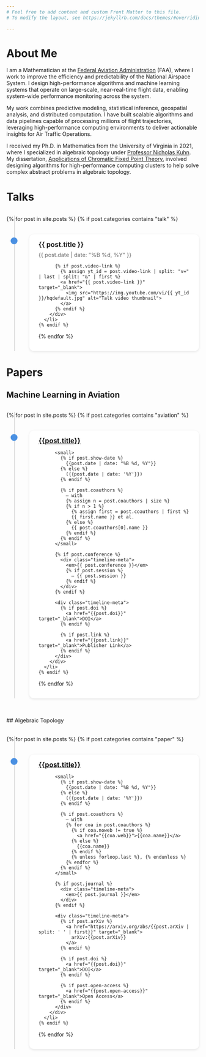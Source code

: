 ```yaml
---
# Feel free to add content and custom Front Matter to this file.
# To modify the layout, see https://jekyllrb.com/docs/themes/#overriding-theme-defaults

---
```


# About Me

I am a Mathematician at the [Federal Aviation Administration](https://www.faa.gov/) (FAA), where I work to improve the efficiency and predictability of the National Airspace System. I design high-performance algorithms and machine learning systems that operate on large-scale, near-real-time flight data, enabling system-wide performance monitoring across the system.  

My work combines predictive modeling, statistical inference, geospatial analysis, and distributed computation. I have built scalable algorithms and data pipelines capable of processing millions of flight trajectories, leveraging high-performance computing environments to deliver actionable insights for Air Traffic Operations.  

I received my Ph.D. in Mathematics from the University of Virginia in 2021, where I specialized in algebraic topology under [Professor Nicholas Kuhn](https://uva.theopenscholar.com/nick-kuhn). My dissertation, [Applications of Chromatic Fixed Point Theory](https://doi.org/10.18130/3h64-wv15), involved designing algorithms for high-performance computing clusters to help solve complex abstract problems in algebraic topology. 

# Talks

<style>
.timeline {
  position: relative;
  margin: 2rem auto;
  padding: 0;
  max-width: 700px;
  list-style: none;
}

.timeline::before {
  content: '';
  position: absolute;
  left: 20px;
  top: 0;
  bottom: 0;
  width: 3px;
  background: #e0e0e0;
}

.timeline-item {
  position: relative;
  margin: 2rem 0;
  padding-left: 60px;
}

.timeline-item::before {
  content: '';
  position: absolute;
  left: 11px;
  top: 0.6em;
  width: 18px;
  height: 18px;
  border-radius: 50%;
  background: #4a90e2;
}

.timeline-content {
  background: #fff;
  padding: 1rem 1.5rem;
  border-radius: 0.75rem;
  box-shadow: 0 2px 6px rgba(0,0,0,0.1);
}

.timeline-content h3 {
  margin: 0 0 0.5rem;
  font-size: 1.1rem;
}

.timeline-content small {
  color: #666;
  font-size: 0.9rem;
  display: block;
  margin-bottom: 0.5rem;
}

.timeline-content img {
  max-width: 100%;
  border-radius: 0.5rem;
  margin-top: 0.5rem;
  transition: transform 0.2s ease-in-out;
}

.timeline-content img:hover {
  transform: scale(1.02);
}
</style>

<ul class="timeline">
  {% for post in site.posts %}
    {% if post.categories contains "talk" %}
      <li class="timeline-item">
        <div class="timeline-content">
          <h3>{{ post.title }}</h3>
          <small>{{ post.date | date: "%B %d, %Y" }}</small>

          {% if post.video-link %}
            {% assign yt_id = post.video-link | split: "v=" | last | split: "&" | first %}
            <a href="{{ post.video-link }}" target="_blank">
              <img src="https://img.youtube.com/vi/{{ yt_id }}/hqdefault.jpg" alt="Talk video thumbnail">
            </a>
          {% endif %}
        </div>
      </li>
    {% endif %}
  {% endfor %}
</ul>
    
# Papers

## Machine Learning in Aviation

<style>
.timeline {
  position: relative;
  margin: 2rem auto;
  padding: 0;
  max-width: 700px;
  list-style: none;
}

.timeline::before {
  content: '';
  position: absolute;
  left: 20px;
  top: 0;
  bottom: 0;
  width: 3px;
  background: #e0e0e0;
}

.timeline-item {
  position: relative;
  margin: 2rem 0;
  padding-left: 60px;
}

.timeline-item::before {
  content: '';
  position: absolute;
  left: 11px;
  top: 0.6em;
  width: 18px;
  height: 18px;
  border-radius: 50%;
  background: #4a90e2;
}

.timeline-content {
  background: #fff;
  padding: 1rem 1.5rem;
  border-radius: 0.75rem;
  box-shadow: 0 2px 6px rgba(0,0,0,0.1);
}

.timeline-content h3 {
  margin: 0 0 0.5rem;
  font-size: 1.1rem;
}

.timeline-content small {
  color: #666;
  font-size: 0.9rem;
  display: block;
  margin-bottom: 0.25rem;
}

.timeline-meta {
  margin-top: 0.5rem;
  font-size: 0.9rem;
  color: #444;
}

.timeline-meta a {
  margin-right: 1rem;
  color: #4a90e2;
  text-decoration: none;
}

.timeline-meta a:hover {
  text-decoration: underline;
}
</style>


<ul class="timeline">
  {% for post in site.posts %}
    {% if post.categories contains "aviation" %}
      <li class="timeline-item">
        <div class="timeline-content">
          <h3>
            <a href="{{post.main-link}}">{{post.title}}</a>
          </h3>
          
          <small>
            {% if post.show-date %}
              {{post.date | date: "%B %d, %Y"}}
            {% else %}
              ({{post.date | date: '%Y'}})
            {% endif %}
            
            {% if post.coauthors %}
              — with
              {% assign n = post.coauthors | size %}
              {% if n > 1 %}
                {% assign first = post.coauthors | first %}
                {{ first.name }} et al.
              {% else %}
                {{ post.coauthors[0].name }}
              {% endif %}
            {% endif %}
          </small>

          {% if post.conference %}
            <div class="timeline-meta">
              <em>{{ post.conference }}</em>
              {% if post.session %}
                — {{ post.session }}
              {% endif %}
            </div>
          {% endif %}

          <div class="timeline-meta">
            {% if post.doi %}
              <a href="{{post.doi}}" target="_blank">DOI</a>
            {% endif %}
            
            {% if post.link %}
              <a href="{{post.link}}" target="_blank">Publisher Link</a>
            {% endif %}
          </div>
        </div>
      </li>
    {% endif %}
  {% endfor %}
</ul>

<br/>
## Algebraic Topology 

<style>
.timeline {
  position: relative;
  margin: 2rem auto;
  padding: 0;
  max-width: 700px;
  list-style: none;
}

.timeline::before {
  content: '';
  position: absolute;
  left: 20px;
  top: 0;
  bottom: 0;
  width: 3px;
  background: #e0e0e0;
}

.timeline-item {
  position: relative;
  margin: 2rem 0;
  padding-left: 60px;
}

.timeline-item::before {
  content: '';
  position: absolute;
  left: 11px;
  top: 0.6em;
  width: 18px;
  height: 18px;
  border-radius: 50%;
  background: #4a90e2;
}

.timeline-content {
  background: #fff;
  padding: 1rem 1.5rem;
  border-radius: 0.75rem;
  box-shadow: 0 2px 6px rgba(0,0,0,0.1);
}

.timeline-content h3 {
  margin: 0 0 0.5rem;
  font-size: 1.1rem;
}

.timeline-content small {
  color: #666;
  font-size: 0.9rem;
  display: block;
  margin-bottom: 0.25rem;
}

.timeline-meta {
  margin-top: 0.5rem;
  font-size: 0.9rem;
  color: #444;
}

.timeline-meta a {
  margin-right: 1rem;
  color: #4a90e2;
  text-decoration: none;
}

.timeline-meta a:hover {
  text-decoration: underline;
}
</style>


<ul class="timeline">
  {% for post in site.posts %}
    {% if post.categories contains "paper" %}
      <li class="timeline-item">
        <div class="timeline-content">
          <h3>
            <a href="{{post.main-link}}">{{post.title}}</a>
          </h3>
          
          <small>
            {% if post.show-date %}
              {{post.date | date: "%B %d, %Y"}}
            {% else %}
              ({{post.date | date: '%Y'}})
            {% endif %}
            
            {% if post.coauthors %}
              — with
              {% for coa in post.coauthors %}
                {% if coa.noweb != true %}
                  <a href="{{coa.web}}">{{coa.name}}</a>
                {% else %}
                  {{coa.name}}
                {% endif %}
                {% unless forloop.last %}, {% endunless %}
              {% endfor %}
            {% endif %}
          </small>
          
          {% if post.journal %}
            <div class="timeline-meta">
              <em>{{ post.journal }}</em>
            </div>
          {% endif %}

          <div class="timeline-meta">
            {% if post.arXiv %}
              <a href="https://arxiv.org/abs/{{post.arXiv | split: ' ' | first}}" target="_blank">
                arXiv:{{post.arXiv}}
              </a>
            {% endif %}
            
            {% if post.doi %}
              <a href="{{post.doi}}" target="_blank">DOI</a>
            {% endif %}
            
            {% if post.open-access %}
              <a href="{{post.open-access}}" target="_blank">Open Access</a>
            {% endif %}
          </div>
        </div>
      </li>
    {% endif %}
  {% endfor %}
</ul>

<!-- 
** Papers 
   - Kuhn, Nicholas J., and Christopher JR Lloyd. "Computing the Morava K–theory of real Grassmannians using chromatic fixed point theory." /Algebraic & Geometric Topology/ 24, no. 2 (2024): 919-950. [[https://doi.org/10.2140/agt.2024.24.919][https://doi.org/10.2140/agt.2024.24.919]]. [[https://msp.org/agt/2024/24-2/agt-v24-n2-p07-s.pdf][Open access]].
** Ten Minute Research Summary
#+BEGIN_EXPORT html
   <iframe width="640" height="385" src="https://www.youtube.com/embed/yXYueCOpgd4" frameborder="0" allow="accelerometer; autoplay; clipboard-write; encrypted-media; gyroscope; picture-in-picture" allowfullscreen></iframe><br/><br/>
#+END_EXPORT
** Recent Talks
   - 06/08/2023 - [[https://arc.aiaa.org/doi/abs/10.2514/6.2023-4213][AIAA Operationalizing Machine Learning Models for Strategic Planning]]
   - 08/09/2021 - [[https://folk.ntnu.no/drewkh/conf.html][Transchromatic homotopy online conference]]
   - 01/05/2021 - [[https://www.math.northwestern.edu/events/seminars/?group=ToSe][Chicago-Northwestern Topology Seminar]]
   - 12/04/2020 - [[https://math.virginia.edu/seminars/gradsem/][UVA Graduate Seminar]] --- Version controlling your
     thesis with Git ([[https://raw.githubusercontent.com/cjl8zf/uva-grad-sem-git-guide/master/uva_grad_sem_git_guide.pdf][handout)]]
   - 11/06/2020 - [[https://www.sas.rochester.edu/mth/news-events/events/topology-seminars.html][University of Rochester Topology Seminar]]
   - 11/03/2020 - University of Illinois Urbana-Champaign Homotopy Theory Seminar
   - 10/19/2020 - [[https://math.jhu.edu/~vzakhar2/topology-seminar/][Johns Hopkins Topology Seminar]]
   - 09/24/2020 - [[https://math.virginia.edu/seminars/topology/][University of Virginia Topology Seminar]]
** Engagement 
*** Career Panels
   - 03/01/2024 - UVA Graduate Seminar - Transitioning from Academia to Industry
   - 06/29/2023 - Jepson Summer Science - Academia and Industry Panel
   - 03/20/2019 - UMW Math Department Career Night - Applying to Math
     Grad School

*** Directed Reading Program
    Starting in Fall 2018 I have worked closely with [[https://sites.google.com/view/sara-maloni][Professor Sara Maloni]]
    to organize the University of Virginia chapter of the [[https://math.virginia.edu/drp/][Directed
    Reading Program]]. This program pairs advanced undergraduates with
    graduate student mentors to explore an area of math not typically
    covered in the undergraduate curriculum. This program is very
    important to me which is why I have taken on the following roles:
    - Graduate committee chair
    - Webmaster 
    - Mentor
     
*** Research Experience for Undergraduates 
    
    In the Summer of 2020 I participated as a mentor in the University
    of Virginia Topology and Geometry REU. I worked under the
    direction of [[https://sites.google.com/view/julie-bergner/][Professor Julie Bergner]] with fellow graduate student
    [[https://sites.google.com/view/rossakhmechet][Ross Akhmechet]] to assist the undergraduate researchers as they
    explored the feasibility of a TQFT theory for embedded
    cobordisms that could detect knottings. 
    
*** Teaching Mentor 
    As a 5th year graduate student I have had the opportunity to teach
    a variety of classes at the university level, however not so many
    that I no longer remember what it was like to be a first time
    instructor. For this reason I was very pleased to accept the
    invitation from [[https://uva.theopenscholar.com/paul-bourdon][Professor Paul Bourdon]] to be a teaching mentor for
    a second year graduate student in Fall 2020.
    
** Teaching
*** University of Virginia
  - Spring 2021 :: Instructor of record for an uncoordinated section of Math 1140 --- Financial Mathematics 
  - Fall 2019 :: Instructor of record for an uncoordinated section of Math 1140 --- Financial Mathematics 
  - Fall 2018 :: Instructor of record for an uncoordinated section of Math 1140 --- Financial Mathematics 
  - Spring 2018 :: Instructor of record for one section of Math 1220 --- A Survey of Calculus II 
  - Fall 2017 :: Instructor of record for one section of Math 1210 --- A Survey of Calculus I 
  - Spring 2017 :: Teaching Assistant for two sections of Math 3250 --- Ordinary Differential Equations 
  - Fall 2016  :: Teaching Assistant for two sections of Math 3250 ---
    Ordinary Differential Equations
*** University of Mary Washington
  - Spring 2016 :: Teaching Assistant for Math 201 --- Introduction to Discrete Mathematics 
** This Website

   You can view the source of this website [[https://github.com/cjl8zf/cjl8zf.github.io][here]]. It is written in the
   org mark-up language inside of the Emacs text editor (which I live in).
   
    -->
